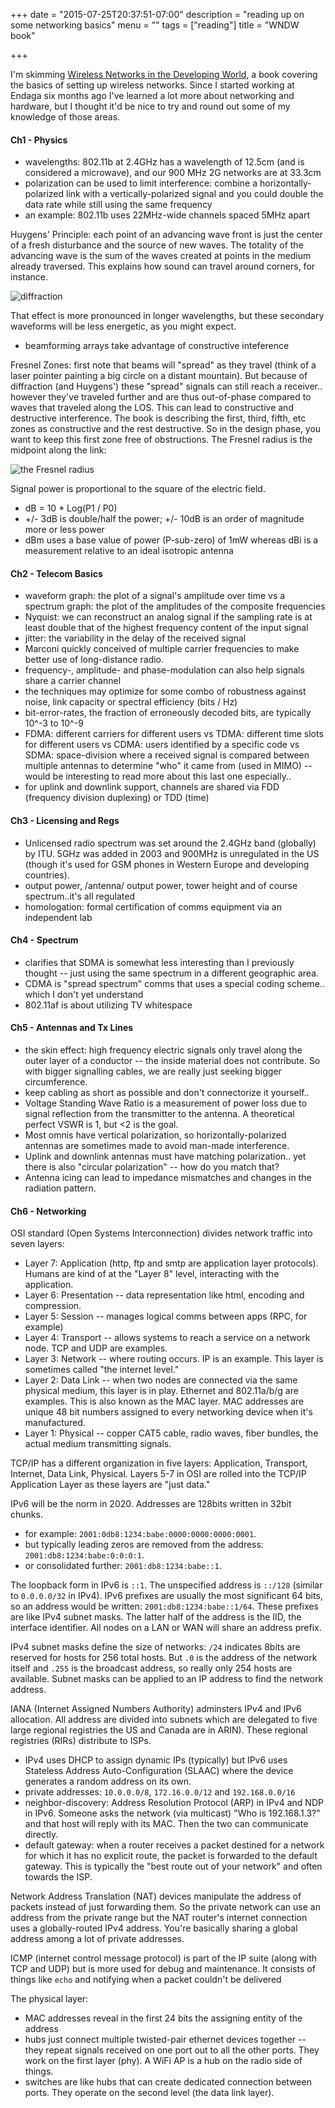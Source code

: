 +++
date = "2015-07-25T20:37:51-07:00"
description = "reading up on some networking basics"
menu = ""
tags = ["reading"]
title = "WNDW book"

+++


I'm skimming [Wireless Networks in the Developing World](http://wndw.net/book.html),
a book covering the basics of setting up wireless networks.
Since I started working at Endaga six months ago
I've learned a lot more about networking and hardware,
but I thought it'd be nice to try and round out
some of my knowledge of those areas.


#### Ch1 - Physics

* wavelengths: 802.11b at 2.4GHz has a wavelength of 12.5cm (and is considered a microwave),
and our 900 MHz 2G networks are at 33.3cm
* polarization can be used to limit interference:
combine a horizontally-polarized link with a vertically-polarized signal
and you could double the data rate while still using the same frequency
* an example: 802.11b uses 22MHz-wide channels spaced 5MHz apart

Huygens' Principle: each point of an advancing wave front
is just the center of a fresh disturbance and the source of new waves.
The totality of the advancing wave is the sum of the waves created
at points in the medium already traversed.
This explains how sound can travel around corners, for instance.

![diffraction](/img/diffraction.png)

That effect is more pronounced in longer wavelengths,
but these secondary waveforms will be less energetic, as you might expect.

* beamforming arrays take advantage of constructive inteference

Fresnel Zones: first note that beams will "spread" as they travel
(think of a laser pointer painting a big circle on a distant mountain).
But because of diffraction (and Huygens')
these "spread" signals can still reach a receiver..
however they've traveled further and are thus out-of-phase
compared to waves that traveled along the LOS.
This can lead to constructive and destructive interference.
The book is describing the first, third, fifth, etc zones
as constructive and the rest destructive.
So in the design phase, you want to keep this first zone free of obstructions.
The Fresnel radius is the midpoint along the link:

![the Fresnel radius](/img/fresnel-radius.png)

Signal power is proportional to the square of the electric field.

* dB = 10 * Log(P1 / P0)
* +/- 3dB is double/half the power; +/- 10dB is an order of magnitude more or less power
* dBm uses a base value of power (P-sub-zero) of 1mW
whereas dBi is a measurement relative to an ideal isotropic antenna


#### Ch2 - Telecom Basics

* waveform graph: the plot of a signal's amplitude over time
vs a spectrum graph: the plot of the amplitudes of the composite frequencies
* Nyquist: we can reconstruct an analog signal if the sampling rate is
at least double that of the highest frequency content of the input signal
* jitter: the variability in the delay of the received signal
* Marconi quickly conceived of multiple carrier frequencies
to make better use of long-distance radio.
* frequency-, amplitude- and phase-modulation can also help signals share a carrier channel
* the techniques may optimize for some combo of
robustness against noise, link capacity or spectral efficiency (bits / Hz)
* bit-error-rates, the fraction of erroneously decoded bits,
are typically 10^-3 to 10^-9
* FDMA: different carriers for different users vs
TDMA: different time slots for different users vs
CDMA: users identified by a specific code vs
SDMA: space-division where a received signal is compared between
multiple antennas to determine "who" it came from (used in MIMO)
-- would be interesting to read more about this last one especially..
* for uplink and downlink support, channels are shared via
FDD (frequency division duplexing) or TDD (time)


#### Ch3 - Licensing and Regs
* Unlicensed radio spectrum was set around the 2.4GHz band (globally) by ITU.
5GHz was added in 2003 and 900MHz is unregulated in the US
(though it's used for GSM phones in Western Europe and developing countries).
* output power, /antenna/ output power, tower height
and of course spectrum..it's all regulated
* homologation: formal certification of comms equipment via an independent lab


#### Ch4 - Spectrum
* clarifies that SDMA is somewhat less interesting than I previously thought --
just using the same spectrum in a different geographic area.
* CDMA is "spread spectrum" comms that uses a special coding scheme..
which I don't yet understand
* 802.11af is about utilizing TV whitespace


#### Ch5 - Antennas and Tx Lines
* the skin effect: high frequency electric signals only travel along
the outer layer of a conductor -- the inside material does not contribute.
So with bigger signalling cables, we are really just seeking bigger circumference.
* keep cabling as short as possible and don't connectorize it yourself..
* Voltage Standing Wave Ratio is a measurement of power loss due to
signal reflection from the transmitter to the antenna.
A theoretical perfect VSWR is 1, but <2 is the goal.
* Most omnis have vertical polarization, so horizontally-polarized antennas
are sometimes made to avoid man-made interference.
* Uplink and downlink antennas must have matching polarization..
yet there is also "circular polarization" -- how do you match that?
* Antenna icing can lead to impedance mismatches
and changes in the radiation pattern.


#### Ch6 - Networking
OSI standard (Open Systems Interconnection) divides network traffic into seven layers:

* Layer 7: Application (http, ftp and smtp are application layer protocols).
Humans are kind of at the "Layer 8" level, interacting with the application.
* Layer 6: Presentation -- data representation like html, encoding and compression.
* Layer 5: Session -- manages logical comms between apps (RPC, for example)
* Layer 4: Transport -- allows systems to reach a service on a network node.
TCP and UDP are examples.
* Layer 3: Network -- where routing occurs.  IP is an example.
This layer is sometimes called "the internet level."
* Layer 2: Data Link -- when two nodes are connected via the same physical medium,
this layer is in play.  Ethernet and 802.11a/b/g are examples.
This is also known as the MAC layer.  MAC addresses are unique 48 bit numbers
assigned to every networking device when it's manufactured.
* Layer 1: Physical -- copper CAT5 cable, radio waves, fiber bundles,
the actual medium transmitting signals.

TCP/IP has a different organization in five layers:
Application, Transport, Internet, Data Link, Physical.
Layers 5-7 in OSI are rolled into the TCP/IP Application Layer
as these layers are "just data."

IPv6 will be the norm in 2020.  Addresses are 128bits written in 32bit chunks.

* for example: `2001:0db8:1234:babe:0000:0000:0000:0001`.
* but typically leading zeros are removed from the address: `2001:db8:1234:babe:0:0:0:1`.
* or consolidated further: `2001:db8:1234:babe::1`.

The loopback form in IPv6 is `::1`.
The unspecified address is `::/128` (similar to `0.0.0.0/32` in IPv4).
IPv6 prefixes are usually the most significant 64 bits,
so an address would be written: `2001:db8:1234:babe::1/64`.
These prefixes are like IPv4 subnet masks.
The latter half of the address is the IID, the interface identifier.
All nodes on a LAN or WAN will share an address prefix.

IPv4 subnet masks define the size of networks:
`/24` indicates 8bits are reserved for hosts for 256 total hosts.
But `.0` is the address of the network itself and `.255` is the broadcast address,
so really only 254 hosts are available.
Subnet masks can be applied to an IP address to find the network address.

IANA (Internet Assigned Numbers Authority) adminsters IPv4 and IPv6 allocation.
All address are divided into subnets
which are delegated to five large regional registries
the US and Canada are in ARIN).
These regional registries (RIRs) distribute to ISPs.

* IPv4 uses DHCP to assign dynamic IPs (typically)
but IPv6 uses Stateless Address Auto-Configuration (SLAAC)
where the device generates a random address on its own.
* private addresses: `10.0.0.0/8`, `172.16.0.0/12` and `192.168.0.0/16`
* neighbor-discovery: Address Resolution Protocol (ARP) in IPv4 and NDP in IPv6.
Someone asks the network (via multicast) "Who is 192.168.1.3?"
and that host will reply with its MAC.  Then the two can communicate directly.
* default gateway: when a router receives a packet
destined for a network for which it has no explicit route,
the packet is forwarded to the default gateway.
This is typically the "best route out of your network" and often towards the ISP.

Network Address Translation (NAT) devices manipulate the address of packets
instead of just forwarding them.
So the private network can use an address from the private range
but the NAT router's internet connection uses a globally-routed IPv4 address.
You're basically sharing a global address among a lot of private addresses.

ICMP (internet control message protocol) is part of the IP suite
(along with TCP and UDP) but is more used for debug and maintenance.
It consists of things like `echo`
and notifying when a packet couldn't be delivered

The physical layer:

* MAC addresses reveal in the first 24 bits the assigning entity of the address
* hubs just connect multiple twisted-pair ethernet devices together --
they repeat signals received on one port out to all the other ports.
They work on the first layer (phy).
A WiFi AP is a hub on the radio side of things.
* switches are like hubs that can create dedicated connection between ports.
They operate on the second level (the data link layer).
